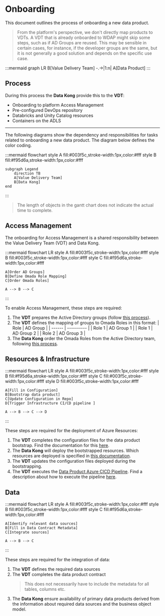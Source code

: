 # Onboarding

This document outlines the process of onboarding a new data product.

> From the platform's perspective, we don't directly map products to VDTs. A VDT
> that is already onboarded to WDAP might skip some steps, such as if AD Groups
> are reused. This may be sensible in certain cases, for instance, if the
> developer groups are the same, but it is not generally a good solution and
> depends on the specific use case.

:::mermaid
graph LR
    B[Value Delivery Team] -.->|1:n| A[Data Product]
:::

## Process

During this process the **Data Kong** provide this to the **VDT**:

- Onboarding to platform Access Management
- Pre-configured DevOps repository
- Databricks and Unity Catalog resources
- Containers on the ADLS

---

The following diagrams show the dependency and responsibilities for tasks
related to onboarding a new data product. The diagram below defines the color
coding.

:::mermaid
flowchart
    style A fill:#003f5c,stroke-width:1px,color:#fff
    style B fill:#f95d6a,stroke-width:1px,color:#fff

    subgraph Legend
        direction TB
        A[Value Delivery Team]
        B[Data Kong]
    end
:::

> The length of objects in the gantt chart does not indicate the actual time to complete.

## Access Management

The onboarding for Access Management is a shared responsibility between the
Value Delivery Team (VDT) and Data Kong.

:::mermaid
flowchart LR
    style A fill:#003f5c,stroke-width:1px,color:#fff
    style B fill:#003f5c,stroke-width:1px,color:#fff
    style C fill:#f95d6a,stroke-width:1px,color:#fff

    A[Order AD Groups]
    B[Define Omada Role Mapping]
    C[Order Omada Roles]

    A --> B --> C
:::

To enable Access Management, these steps are required:

1. The **VDT** prepares the Active Directory groups (follow [this
process](../Access-Management/New-Dataproduct.md#ad-groups)).
1. The **VDT** defines the mapping of groups to Omada Roles in this format:
   | Role   | AD Group   |
   | ------ | ---------- |
   | Role 1 | AD Group 1 |
   | Role 1 | AD Group 2 |
   | Role 2 | AD Group 3 |
1. The **Data Kong** order the Omada Roles from the Active Directory team,
following [this process](../Access-Management/New-Dataproduct.md#omada-roles).

## Resources & Infrastructure

:::mermaid
flowchart LR
    style A fill:#003f5c,stroke-width:1px,color:#fff
    style B fill:#f95d6a,stroke-width:1px,color:#fff
    style C fill:#003f5c,stroke-width:1px,color:#fff
    style D fill:#003f5c,stroke-width:1px,color:#fff

    A[Fill in Configuration]
    B[Bootstrap data product]
    C[Update Configuration in Repo]
    D[Trigger Infrastructure CI/CD pipeline ]

    A --> B --> C --> D
:::

These steps are required for the deployment of Azure Resources:

1. The **VDT** completes the configuration files for the data product bootstrap.
Find the documentation for this
[here](../IaC-Framework/Solutions/20-Data-Product-Bootstrap.md).
1. The **Data Kong** will deploy the bootstrapped resources. Which resources
are deployed is specified in [this
documentation](../IaC-Framework/Solutions/20-Data-Product-Bootstrap.md).
1. The **VDT** updates the configuration files deployed during the
   bootstrapping.
1. The **VDT** executes the [Data Product Azure CICD
   Pipeline](../IaC-Framework/Solutions/21-Data-Product.md). Find a description
   about how to execute the pipeline
   [here](../IaC-Framework/IaC-Framework-User-Guide.md#using-the-deployment-pipelines).

## Data

:::mermaid
flowchart LR
    style A fill:#003f5c,stroke-width:1px,color:#fff
    style B fill:#003f5c,stroke-width:1px,color:#fff
    style C fill:#f95d6a,stroke-width:1px,color:#fff

    A[Identify relevant data sources]
    B[Fill in Data Contract Metadata]
    C[Integrate sources]

    A --> B --> C
:::

These steps are required for the integration of data:

1. The **VDT** defines the required data sources
2. The **VDT** completes the data product contract
    > This does not necessarily have to include the metadata for all tables, columns etc.
3. The **Data Kong** ensure availability of primary data products derived
   from the information about required data sources and the business object
   model.
